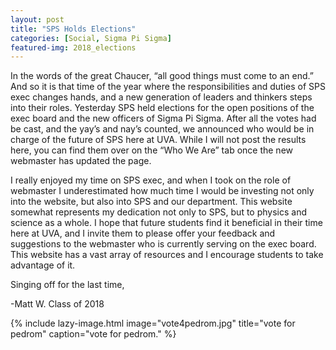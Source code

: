```yaml
---
layout: post
title: "SPS Holds Elections"
categories: [Social, Sigma Pi Sigma]
featured-img: 2018_elections
---
```


In the words of the great Chaucer, “all good things must come to an end.” And so it is that time of the year where the responsibilities and duties of SPS exec changes hands, and a new generation of leaders and thinkers steps into their roles. Yesterday SPS held elections for the open positions of the exec board and the new officers of Sigma Pi Sigma. After all the votes had be cast, and the yay’s and nay’s counted, we announced who would be in charge of the future of SPS here at UVA. While I will not post the results here, you can find them over on the “Who We Are” tab once the new webmaster has updated the page.

I really enjoyed my time on SPS exec, and when I took on the role of webmaster I underestimated how much time I would be investing not only into the website, but also into SPS and our department. This website somewhat represents my dedication not only to SPS, but to physics and science as a whole. I hope that future students find it beneficial in their time here at UVA, and I invite them to please offer your feedback and suggestions to the webmaster who is currently serving on the exec board. This website has a vast array of resources and I encourage students to take advantage of it.

Singing off for the last time,

-Matt W. Class of 2018

{% include lazy-image.html 
   image="vote4pedrom.jpg" 
   title="vote for pedrom" 
   caption="vote for pedrom."
%} 